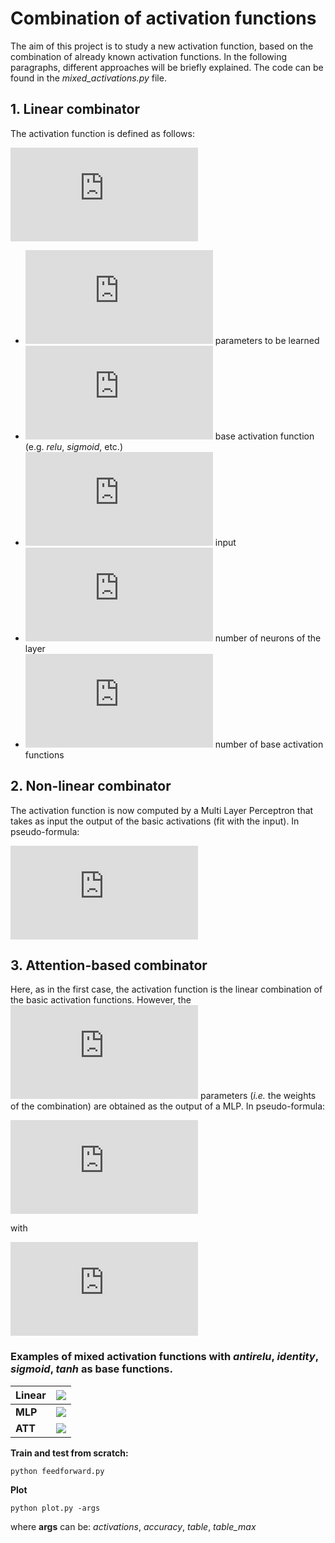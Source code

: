 # Combination of activation functions

The aim of this project is to study a new activation function, based on the combination of already known activation functions. In the following paragraphs, different approaches will be briefly explained. The code can be found in the _mixed_activations.py_ file.



## 1. Linear combinator

The activation function is defined as follows:

![](https://latex.codecogs.com/svg.latex?g_n%28s%29%20%3D%20%5Csum_i%20%5Calpha_%7Bi%7D%20*%20f_i%28s%29)


- ![](https://latex.codecogs.com/svg.latex?%5Calpha_%7Bi%7D) parameters to be learned
- ![](https://latex.codecogs.com/svg.latex?f_i) base activation function (e.g. _relu_, _sigmoid_, etc.)
- ![](https://latex.codecogs.com/svg.latex?s)  input
- ![](https://latex.codecogs.com/svg.latex?n) number of neurons of the layer
- ![](https://latex.codecogs.com/svg.latex?i) number of base activation functions




## 2. Non-linear combinator

The activation function is now computed by a Multi Layer Perceptron that takes as input the output of the basic activations (fit with the input).  In pseudo-formula:


![](https://latex.codecogs.com/svg.latex?g_n%28s%29%20%3D%20MLP_n%28f_1%28s%29%2C%20...%20%2C%20f_i%28s%29%29)


## 3. Attention-based combinator

Here, as in the first case, the activation function is the linear combination of the basic activation functions. However, the ![](https://latex.codecogs.com/svg.latex?%5Calpha_%7Bi%7D) parameters (*i.e.* the weights of the combination)  are obtained as the output of a MLP. In pseudo-formula:


![](https://latex.codecogs.com/svg.latex?g_n%28s%29%20%3D%20%5Csum_i%20%5Calpha_%7Bi%7D%20*%20f_i%28s%29)

with

![](https://latex.codecogs.com/svg.latex?%5Calpha_i%20%5Cin%20softmax%28MLP_n%28f_1%28s%29%2C%20...%20%2C%20f_i%28s%29%29%29)





### Examples of mixed activation functions with _antirelu_, _identity_, _sigmoid_, _tanh_ as base functions.



| Linear  |  ![](https://i.ibb.co/wzF8Ybw/L-AIST.png)  |
| ------- | :----------------------------------------: |
| **MLP** | ![](https://i.ibb.co/DW2nSJt/MLP-AIST.png) |
| **ATT** | ![](https://i.ibb.co/HFp8mMV/ATT-AIST.png) |



**Train and test from scratch:**

```
python feedforward.py
```

**Plot**

```
python plot.py -args
```

where **args** can be: _activations_, _accuracy_, _table_, _table_max_
